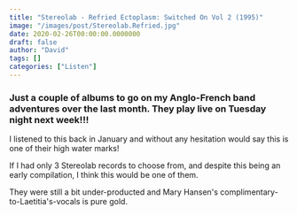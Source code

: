```yaml
---
title: "Stereolab - Refried Ectoplasm: Switched On Vol 2 (1995)"
image: "/images/post/Stereolab.Refried.jpg"
date: 2020-02-26T00:00:00.0000000
draft: false
author: "David"
tags: []
categories: ["Listen"]
---
```

### Just a couple of albums to go on my Anglo-French band adventures over the last month. They play live on Tuesday night next week!!! 

I listened to this back in January and without any hesitation would say this is one of their high water marks! 

If I had only 3 Stereolab records to choose from, and despite this being an early compilation, I think this would be one of them. 

They were still a bit under-producted and Mary Hansen's complimentary-to-Laetitia's-vocals is pure gold.
